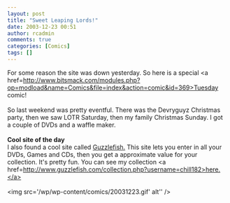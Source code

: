 ```yaml
---
layout: post
title: "Sweet Leaping Lords!"
date: 2003-12-23 00:51
author: rcadmin
comments: true
categories: [Comics]
tags: []
---
```

For some reason the site was down yesterday. So here is a special <a href=http://www.bitsmack.com/modules.php?op=modload&name=Comics&file=index&action=comic&id=369>Tuesday comic!</a>
<br />
<br />
So last weekend was pretty eventful. There was the Devryguyz Christmas party, then we saw LOTR Saturday, then my family Christmas Sunday. I got a couple of DVDs and a waffle maker. 
<br />
<br />
<b>Cool site of the day</b>
<br />
I also found a cool site called <a href=http://www.guzzlefish.com>Guzzlefish.</a> This site lets you enter in all your DVDs, Games and CDs, then you get a approximate value for your collection. It's pretty fun. You can see my collection <a href=http://www.guzzlefish.com/collection.php?username=chill182>here.</a><br /><br /><!--more--><img src='/wp/wp-content/comics/20031223.gif' alt'' />
